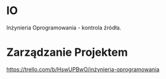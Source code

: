 # IO

Inżynieria Oprogramowania - kontrola źródła.

# Zarządzanie Projektem

https://trello.com/b/HswUPBwO/inżynieria-oprogramowania
